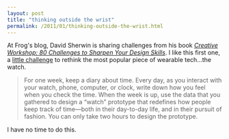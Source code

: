 ```yaml
---
layout: post
title: "thinking outside the wrist"
permalink: /2011/01/thinking-outside-the-wrist.html
---
```


<p>At Frog&#39;s blog, David Sherwin is sharing challenges from his book <a href="http://amzn.to/gwCsnv" target="_self"><cite>Creative Workshop: 80 Challenges to Sharpen Your Design Skills</cite></a>.  I like this first one, a <a href="http://designmind.frogdesign.com/blog/design-challenge-thinking-outside-the-wrist.html" target="_self">little challenge</a> to rethink the most popular piece of wearable tech...the watch.</p>
<blockquote>
<p>For one week, keep a diary about time. Every day, as you interact with your watch, phone, computer, or clock, write down how you feel when you check the time. When the week is up, use the data that you gathered to design a “watch” prototype that redefines how people keep track of time—both in their day-to-day life, and in their pursuit of fashion. You can only take two hours to design the prototype.</p>
</blockquote>
<p>I have no time to do this.</p>



